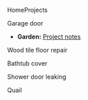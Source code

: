 HomeProjects

Garage door



- **Garden:** [Project notes](https://github.com/mattrondel/Gardening-Notes)


Wood tile floor repair

Bathtub cover

Shower door leaking

Quail
